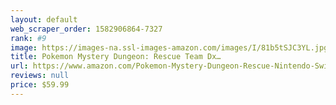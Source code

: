 ```yaml
---
layout: default 
﻿web_scraper_order: 1582906864-7327
rank: #9
image: https://images-na.ssl-images-amazon.com/images/I/81b5tSJC3YL.jpg
title: Pokemon Mystery Dungeon: Rescue Team Dx…
url: https://www.amazon.com/Pokemon-Mystery-Dungeon-Rescue-Nintendo-Switch/dp/B083Q4QVXW/ref=zg_mw_videogames_9?_encoding=UTF8&psc=1&refRID=7CPRMDBM19Z4C6MKHK80
reviews: null
price: $59.99 
---
```

